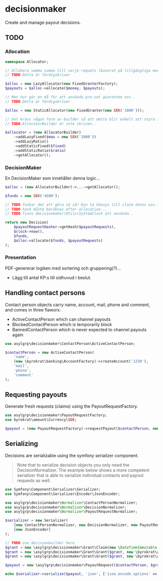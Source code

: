 # decisionmaker

Create and manage payout decisions.

## TODO

### Allocation

<!-- @ignore -->
```php
namespace Allocator;

// Allokera samma summa till varje requets (baserat på tillgängliga medel och optional max value..)
// TODO Detta är färdigskriver

$alloc = new LazyAllocator(new FixedGranterFactory);
$payouts = $alloc->allocate($money, $payouts);

// Men hur gör en då för att använda pre-set guarantee osv..
// TODO Detta är färdigskriver

$alloc = new StaticAllocator(new FixedGranter(new SEK('1000')));

// Det krävs någon form av builder så att detta blir enkelt att styra från ini..
// TODO AllocatorBuilder är inte skriven..

$allocator = (new AllocatorBuilder)
    ->addLazyFixed($max = new SEK('1000'))
    ->addLazyRatio()
    ->addStaticFixed($fixed)
    ->addStaticRatio($ratio)
    ->getAllocator();
```

### DecisionMaker

En DecisionMaker som innehåller denna logic...

<!-- @ignore -->
```php
$alloc = (new AllocatorBuilder)->...->getAllocator();

$funds = new SEK('4500');

// TODO funkar det att göra id så? Kan ta hänsyn till claim dates osv...
// TODO hash måste beräknas efter allocation...
// TODO finns decisionmaker\Utils\SyStemClock att använda..

return new Decision(
    $payoutRequestHasher->getHash($payoutRequests),
    $clock->now(),
    $funds,
    $alloc->allocate($funds, $payoutRequests)
);
```

### Presentation

PDF-genererar logiken med sortering och gruppering(?)...

* Lägg till antal KP:s till sidhuvud i beslut.

## Handling contact persons

Contact person objects carry name, account, mail, phone and comment, and comes
in three flawors:

* ActiveContactPerson which can channel payouts
* BlockedContactPerson which is temporarily block
* BannedContactPerson which is never expected to channel payouts again

<!-- @example ContactPerson -->
```php
use asylgrp\decisionmaker\ContactPerson\ActiveContactPerson;

$contactPerson = new ActiveContactPerson(
    'name',
    (new \byrokrat\banking\AccountFactory)->createAccount('1230'),
    'mail',
    'phone',
    'comment'
);
```

## Requesting payouts

Generate fresh requests (claims) using the PayoutRequestFactory.

<!-- @example PayoutRequest -->
<!-- @include ContactPerson -->
```php
use asylgrp\decisionmaker\PayoutRequestFactory;
use byrokrat\amount\Currency\SEK;

$payout = (new PayoutRequestFactory)->requestPayout($contactPerson, new SEK('100'), 'description');
```

## Serializing

Decisions are serializable using the symfony serializer component.

> Note that to serialize decision objects you only need the DecisionNormalizer.
> The example below shows a more competent serializer that is able to serialize
> individual contacts and payout requests as well.

<!-- @example serializer -->
<!-- @include PayoutRequest -->
<!-- @expectOutput "/^\{.+\}$/s" -->
```php
use Symfony\Component\Serializer\Serializer;
use Symfony\Component\Serializer\Encoder\JsonEncoder;

use asylgrp\decisionmaker\Normalizer\ContactPersonNormalizer;
use asylgrp\decisionmaker\Normalizer\DecisionNormalizer;
use asylgrp\decisionmaker\Normalizer\PayoutRequestNormalizer;

$serializer = new Serializer(
    [new ContactPersonNormalizer, new DecisionNormalizer, new PayoutRequestNormalizer],
    [new JsonEncoder]
);

// TODO use decisionbuilder here
$grant = new \asylgrp\decisionmaker\Grant\Claim(new \DateTimeImmutable, new \byrokrat\amount\Currency\SEK('100'), 'test');
$grant = new \asylgrp\decisionmaker\Grant\Grant($grant, new \byrokrat\amount\Currency\SEK('50'), 'granitng..');
$grant = new \asylgrp\decisionmaker\Grant\Grant($grant, new \byrokrat\amount\Currency\SEK('50'), 'granting again');

$payout = new \asylgrp\decisionmaker\PayoutRequest($contactPerson, $grant);

echo $serializer->serialize($payout, 'json', ['json_encode_options' => JSON_PRETTY_PRINT]);
```
